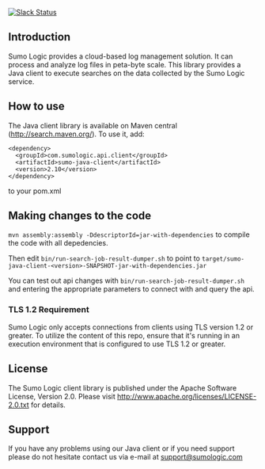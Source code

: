 [![Slack Status](http://slack.sumologic.com/badge.svg)](http://slack.sumologic.com)

## Introduction

Sumo Logic provides a cloud-based log management solution. It can process and analyze log files in peta-byte scale. This library provides a Java client to execute searches on the data collected by the Sumo Logic service.

## How to use

The Java client library is available on Maven central (http://search.maven.org/). To use it, add:

```
<dependency>
  <groupId>com.sumologic.api.client</groupId>
  <artifactId>sumo-java-client</artifactId> 
  <version>2.10</version>
</dependency>
```

to your pom.xml

## Making changes to the code


`mvn assembly:assembly -DdescriptorId=jar-with-dependencies` to compile the code with all depedencies.

Then edit `bin/run-search-job-result-dumper.sh` to point to `target/sumo-java-client-<version>-SNAPSHOT-jar-with-dependencies.jar`

You can test out api changes with
`bin/run-search-job-result-dumper.sh` and entering the appropriate parameters to connect with and query the api.

### TLS 1.2 Requirement

Sumo Logic only accepts connections from clients using TLS version 1.2 or greater. To utilize the content of this repo, ensure that it's running in an execution environment that is configured to use TLS 1.2 or greater.

## License

The Sumo Logic client library is published under the Apache Software License, Version 2.0. Please visit http://www.apache.org/licenses/LICENSE-2.0.txt for details.

## Support

If you have any problems using our Java client or if you need support please do not hesitate contact us via e-mail at support@sumologic.com 
